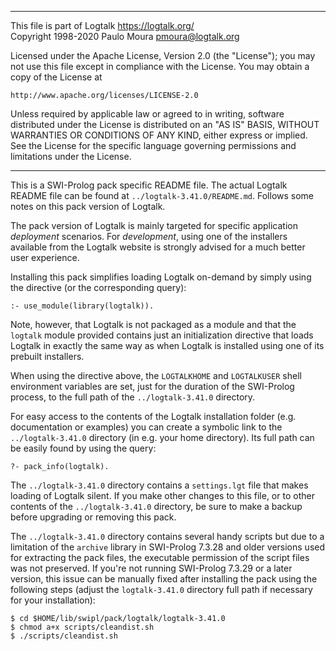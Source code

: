 ________________________________________________________________________

This file is part of Logtalk <https://logtalk.org/>  
Copyright 1998-2020 Paulo Moura <pmoura@logtalk.org>

Licensed under the Apache License, Version 2.0 (the "License");
you may not use this file except in compliance with the License.
You may obtain a copy of the License at

    http://www.apache.org/licenses/LICENSE-2.0

Unless required by applicable law or agreed to in writing, software
distributed under the License is distributed on an "AS IS" BASIS,
WITHOUT WARRANTIES OR CONDITIONS OF ANY KIND, either express or implied.
See the License for the specific language governing permissions and
limitations under the License.
________________________________________________________________________


This is a SWI-Prolog pack specific README file. The actual Logtalk
README file can be found at `../logtalk-3.41.0/README.md`. Follows
some notes on this pack version of Logtalk.

The pack version of Logtalk is mainly targeted for specific application
*deployment* scenarios. For *development*, using one of the installers
available from the Logtalk website is strongly advised for a much better
user experience.

Installing this pack simplifies loading Logtalk on-demand by simply
using the directive (or the corresponding query):

	:- use_module(library(logtalk)).

Note, however, that Logtalk is not packaged as a module and that the
`logtalk` module provided contains just an initialization directive
that loads Logtalk in exactly the same way as when Logtalk is installed
using one of its prebuilt installers.

When using the directive above, the `LOGTALKHOME` and `LOGTALKUSER`
shell environment variables are set, just for the duration of the
SWI-Prolog process, to the full path of the `../logtalk-3.41.0`
directory.

For easy access to the contents of the Logtalk installation folder
(e.g. documentation or examples) you can create a symbolic link to the
`../logtalk-3.41.0` directory (in e.g. your home directory). Its full
path can be easily found by using the query:

	?- pack_info(logtalk).

The `../logtalk-3.41.0` directory contains a `settings.lgt` file that
makes loading of Logtalk silent. If you make other changes to this file,
or to other contents of the `../logtalk-3.41.0` directory, be sure to
make a backup before upgrading or removing this pack.

The `../logtalk-3.41.0` directory contains several handy scripts but due
to a limitation of the `archive` library in SWI-Prolog 7.3.28 and older
versions used for extracting the pack files, the executable permission
of the script files was not preserved. If you're not running SWI-Prolog
7.3.29 or a later version, this issue can be manually fixed after installing
the pack using the following steps (adjust the `logtalk-3.41.0` directory
full path if necessary for your installation):

	$ cd $HOME/lib/swipl/pack/logtalk/logtalk-3.41.0
	$ chmod a+x scripts/cleandist.sh
	$ ./scripts/cleandist.sh
